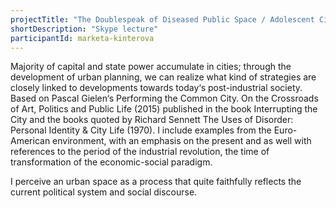 ```yaml
---
projectTitle: "The Doublespeak of Diseased Public Space / Adolescent City"
shortDescription: "Skype lecture"
participantId: marketa-kinterova
---
```


Majority of capital and state power accumulate in cities; through the development of urban planning, we can realize what kind of strategies are closely linked to developments towards today‘s post-industrial society. Based on Pascal Gielen‘s Performing the Common City. On the Crossroads of Art, Politics and Public Life (2015) published in the book Interrupting the City and the books quoted by Richard Sennett The Uses of Disorder: Personal Identity & City Life (1970). I include examples from the Euro-American environment, with an emphasis on the present and as well with references to the period of the industrial revolution, the time of transformation of the economic-social paradigm.

I perceive an urban space as a process that quite faithfully reflects the current political system and social discourse.
